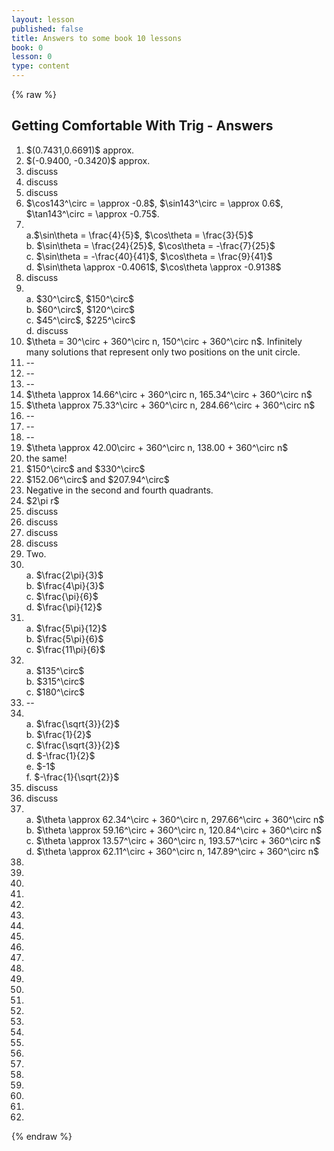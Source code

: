 ```yaml
---
layout: lesson
published: false
title: Answers to some book 10 lessons
book: 0
lesson: 0
type: content
---
```



{% raw %}

<article>
<h2> Getting Comfortable With Trig - Answers </h2>

<ol>
<li> $(0.7431,0.6691)$ approx. </li>
<li> $(-0.9400, -0.3420)$ approx. </li>
<li> discuss </li>
<li>discuss</li>
<li>discuss</li>

<li>$\cos143^\circ = \approx -0.8$, $\sin143^\circ = \approx 0.6$, $\tan143^\circ = \approx -0.75$.</li>
<li><br>
a.$\sin\theta = \frac{4}{5}$, $\cos\theta = \frac{3}{5}$ <br>
b. $\sin\theta = \frac{24}{25}$, $\cos\theta = -\frac{7}{25}$ <br>
c. $\sin\theta = -\frac{40}{41}$, $\cos\theta = \frac{9}{41}$ <br>
d. $\sin\theta \approx -0.4061$, $\cos\theta \approx -0.9138$ </li>

<li>discuss</li>

<li><br>
a. $30^\circ$, $150^\circ$ <br>
b. $60^\circ$, $120^\circ$ <br>
c. $45^\circ$, $225^\circ$ <br>
d. discuss
</li>

<li>$\theta = 30^\circ + 360^\circ n, 150^\circ + 360^\circ n$.  Infinitely many solutions that represent only two positions on the unit circle. </li>
<li>--</li>
<li>--</li>
<li>--</li>
<li>$\theta \approx 14.66^\circ + 360^\circ n, 165.34^\circ + 360^\circ n$</li>
<li>$\theta \approx 75.33^\circ + 360^\circ n, 284.66^\circ + 360^\circ n$</li>
<li>--</li>
<li>--</li>
<li>--</li>
<li>$\theta \approx 42.00\circ + 360^\circ n, 138.00 + 360^\circ n$</li>
<li>the same!</li>
<li>$150^\circ$ and $330^\circ$</li>
<li>$152.06^\circ$ and $207.94^\circ$</li>
<li>Negative in the second and fourth quadrants.</li>
<li>$2\pi r$</li>
<li>discuss</li>
<li>discuss</li>
<li>discuss</li>
<li>discuss</li>
<li>Two.</li>    
<li><br>
a. $\frac{2\pi}{3}$ <br>
b. $\frac{4\pi}{3}$<br>
c. $\frac{\pi}{6}$ <br>
d. $\frac{\pi}{12}$</li>

<li><br>
a. $\frac{5\pi}{12}$ <br>
b. $\frac{5\pi}{6}$ <br>
c. $\frac{11\pi}{6}$</li>

<li><br>
a. $135^\circ$<br>
b. $315^\circ$<br>
c. $180^\circ$</li>

<li>--</li> 
<li><br>
a. $\frac{\sqrt{3}}{2}$ <br>
b. $\frac{1}{2}$ <br>
c. $\frac{\sqrt{3}}{2}$ <br>
d. $-\frac{1}{2}$ <br>
e. $-1$ <br>
f. $-\frac{1}{\sqrt{2}}$ <br>
</li>


<li>discuss</li>
<li>discuss</li>

<li> <br>
a. $\theta \approx 62.34^\circ + 360^\circ n, 297.66^\circ + 360^\circ n$ <br>
b. $\theta \approx 59.16^\circ + 360^\circ n, 120.84^\circ + 360^\circ n$ <br>
c. $\theta \approx 13.57^\circ + 360^\circ n, 193.57^\circ + 360^\circ n$ <br>
d. $\theta \approx 62.11^\circ + 360^\circ n, 147.89^\circ + 360^\circ n$ </li>    
<li></li>
<li></li>
<li></li>
<li></li> 
<li></li>
<li></li>
<li></li>    
<li></li>
<li></li>
<li></li>
<li></li> 
<li></li>
<li></li>
<li></li>    
<li></li>
<li></li>
<li></li>
<li></li> 
<li></li>
<li></li>
<li></li>    
<li></li>
<li></li>
<li></li>
<li></li> 


</ol>

</article>

{% endraw %}
